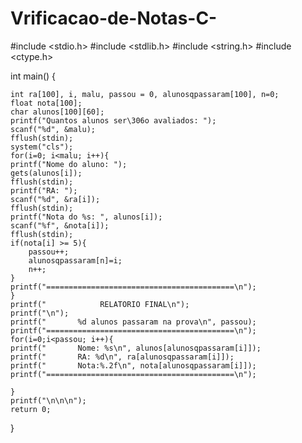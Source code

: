 # Vrificacao-de-Notas-C-
#include <stdio.h>
#include <stdlib.h>
#include <string.h>
#include <ctype.h>

int main()
{

    int ra[100], i, malu, passou = 0, alunosqpassaram[100], n=0;
    float nota[100];
    char alunos[100][60];
    printf("Quantos alunos ser\306o avaliados: ");
    scanf("%d", &malu);
    fflush(stdin);
    system("cls");
    for(i=0; i<malu; i++){
    printf("Nome do aluno: ");
    gets(alunos[i]);
    fflush(stdin);
    printf("RA: ");
    scanf("%d", &ra[i]);
    fflush(stdin);
    printf("Nota do %s: ", alunos[i]);
    scanf("%f", &nota[i]);
    fflush(stdin);
    if(nota[i] >= 5){
        passou++;
        alunosqpassaram[n]=i;
        n++;
    }
    printf("==========================================\n");
    }
    printf("            RELATORIO FINAL\n");
    printf("\n");
    printf("       %d alunos passaram na prova\n", passou);
    printf("==========================================\n");
    for(i=0;i<passou; i++){
    printf("       Nome: %s\n", alunos[alunosqpassaram[i]]);
    printf("       RA: %d\n", ra[alunosqpassaram[i]]);
    printf("       Nota:%.2f\n", nota[alunosqpassaram[i]]);
    printf("==========================================\n");

    }
    printf("\n\n\n");
    return 0;
}
